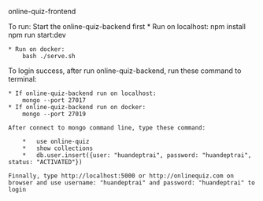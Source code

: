 online-quiz-frontend

To run: Start the online-quiz-backend first
    * Run on localhost: 
        npm install
        npm run start:dev

    * Run on docker: 
        bash ./serve.sh

To login success, after run online-quiz-backend, run these command to terminal:

    * If online-quiz-backend run on localhost:
        mongo --port 27017
    * If online-quiz-backend run on docker:
        mongo --port 27019

    After connect to mongo command line, type these command:

        *   use online-quiz
        *   show collections
        *   db.user.insert({user: "huandeptrai", password: "huandeptrai", status: "ACTIVATED"}) 

    Finnally, type http://localhost:5000 or http://onlinequiz.com on browser and use username: "huandeptrai" and password: "huandeptrai" to login